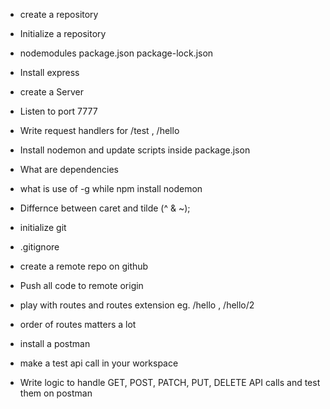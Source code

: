- create a repository
- Initialize a repository
- nodemodules package.json package-lock.json
- Install express
- create a Server
- Listen to  port 7777
- Write request handlers for /test ,  /hello
- Install nodemon and update scripts inside package.json
- What are dependencies
- what is use of -g while npm install nodemon 
- Differnce between caret and tilde (^ & ~);



-  initialize git
- .gitignore
-  create  a  remote repo on github
-  Push all code to remote origin
- play with routes and routes extension eg. /hello , /hello/2
- order of routes matters a lot
- install a postman 
- make a test api call in your workspace
- Write logic to handle GET, POST, PATCH, PUT, DELETE API calls and test them on postman


